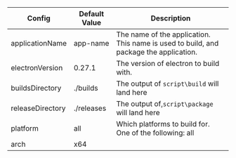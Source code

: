 | Config           | Default Value | Description                                                                           |
|------------------|---------------|---------------------------------------------------------------------------------------|
| applicationName  | app-name      | The name of the application. This name is used to build, and package the application. |
| electronVersion  | 0.27.1        | The version of electron to build with.                                                |
| buildsDirectory  | ./builds      | The output of  ``script\build`` will land here                                        |
| releaseDirectory | ./releases    | The output of,``script\package`` will land here                                       |
| platform         | all           | Which platforms to build for. One of the following: all | darwin | linux | win32      |
| arch             | x64           |                                                                                       |
